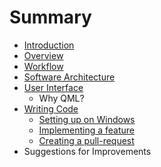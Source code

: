 # Summary

* [Introduction](README.md)
* [Overview](overview.md)
* [Workflow](workflow.md)
* [Software Architecture](software_architecture.md)
* [User Interface](user_interface.md)
   * Why QML?
* [Writing Code](writing_code.md)
   * [Setting up on Windows](setting_up.md)
   * [Implementing a feature](implementing_a_feature.md)
   * [Creating a pull-request](creating_a_pull-request.md)
* Suggestions for Improvements

